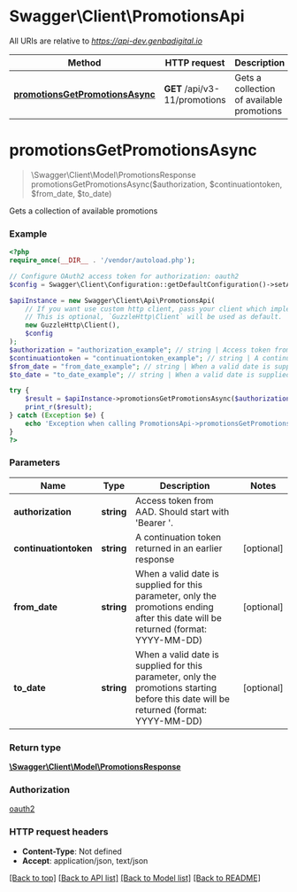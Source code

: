 # Swagger\Client\PromotionsApi

All URIs are relative to *https://api-dev.genbadigital.io*

Method | HTTP request | Description
------------- | ------------- | -------------
[**promotionsGetPromotionsAsync**](PromotionsApi.md#promotionsGetPromotionsAsync) | **GET** /api/v3-11/promotions | Gets a collection of available promotions


# **promotionsGetPromotionsAsync**
> \Swagger\Client\Model\PromotionsResponse promotionsGetPromotionsAsync($authorization, $continuationtoken, $from_date, $to_date)

Gets a collection of available promotions

### Example
```php
<?php
require_once(__DIR__ . '/vendor/autoload.php');

// Configure OAuth2 access token for authorization: oauth2
$config = Swagger\Client\Configuration::getDefaultConfiguration()->setAccessToken('YOUR_ACCESS_TOKEN');

$apiInstance = new Swagger\Client\Api\PromotionsApi(
    // If you want use custom http client, pass your client which implements `GuzzleHttp\ClientInterface`.
    // This is optional, `GuzzleHttp\Client` will be used as default.
    new GuzzleHttp\Client(),
    $config
);
$authorization = "authorization_example"; // string | Access token from AAD. Should start with 'Bearer '.
$continuationtoken = "continuationtoken_example"; // string | A continuation token returned in an earlier response
$from_date = "from_date_example"; // string | When a valid date is supplied for this parameter, only the promotions ending after this date will be returned (format: YYYY-MM-DD)
$to_date = "to_date_example"; // string | When a valid date is supplied for this parameter, only the promotions starting before this date will be returned (format: YYYY-MM-DD)

try {
    $result = $apiInstance->promotionsGetPromotionsAsync($authorization, $continuationtoken, $from_date, $to_date);
    print_r($result);
} catch (Exception $e) {
    echo 'Exception when calling PromotionsApi->promotionsGetPromotionsAsync: ', $e->getMessage(), PHP_EOL;
}
?>
```

### Parameters

Name | Type | Description  | Notes
------------- | ------------- | ------------- | -------------
 **authorization** | **string**| Access token from AAD. Should start with &#39;Bearer &#39;. |
 **continuationtoken** | **string**| A continuation token returned in an earlier response | [optional]
 **from_date** | **string**| When a valid date is supplied for this parameter, only the promotions ending after this date will be returned (format: YYYY-MM-DD) | [optional]
 **to_date** | **string**| When a valid date is supplied for this parameter, only the promotions starting before this date will be returned (format: YYYY-MM-DD) | [optional]

### Return type

[**\Swagger\Client\Model\PromotionsResponse**](../Model/PromotionsResponse.md)

### Authorization

[oauth2](../../README.md#oauth2)

### HTTP request headers

 - **Content-Type**: Not defined
 - **Accept**: application/json, text/json

[[Back to top]](#) [[Back to API list]](../../README.md#documentation-for-api-endpoints) [[Back to Model list]](../../README.md#documentation-for-models) [[Back to README]](../../README.md)

